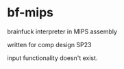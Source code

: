 # bf-mips
brainfuck interpreter in MIPS assembly

written for comp design SP23

input functionality doesn't exist.
